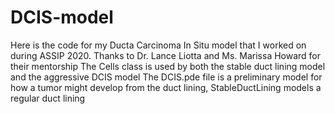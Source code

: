 # DCIS-model
Here is the code for my Ducta Carcinoma In Situ model that I worked on during ASSIP 2020. Thanks to Dr. Lance Liotta and Ms. Marissa Howard for their mentorship
The Cells class is used by both the stable duct lining model and the aggressive DCIS model
The DCIS.pde file is a preliminary model for how a tumor might develop from the duct lining, StableDuctLining models a regular duct lining
